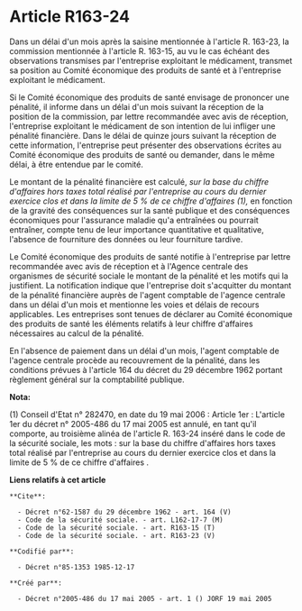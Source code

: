 # Article R163-24

Dans un délai d'un mois après la saisine mentionnée à l'article R. 163-23, la commission mentionnée à l'article R. 163-15, au
vu le cas échéant des observations transmises par l'entreprise exploitant le médicament, transmet sa position au Comité
économique des produits de santé et à l'entreprise exploitant le médicament.

Si le Comité économique des produits de santé envisage de prononcer une pénalité, il informe dans un délai d'un mois suivant
la réception de la position de la commission, par lettre recommandée avec avis de réception, l'entreprise exploitant le
médicament de son intention de lui infliger une pénalité financière. Dans le délai de quinze jours suivant la réception de
cette information, l'entreprise peut présenter des observations écrites au Comité économique des produits de santé ou
demander, dans le même délai, à être entendue par le comité.

Le montant de la pénalité financière est calculé, 
  _sur la base du chiffre d'affaires hors taxes total réalisé par l'entreprise au cours du dernier exercice clos et dans la
limite de 5 % de ce chiffre d'affaires (1),_ en fonction de la gravité des conséquences sur la santé publique et des
conséquences économiques pour l'assurance maladie qu'a entraînées ou pourrait entraîner, compte tenu de leur importance
quantitative et qualitative, l'absence de fourniture des données ou leur fourniture tardive.

Le Comité économique des produits de santé notifie à l'entreprise par lettre recommandée avec avis de réception et à l'Agence
centrale des organismes de sécurité sociale le montant de la pénalité et les motifs qui la justifient. La notification
indique que l'entreprise doit s'acquitter du montant de la pénalité financière auprès de l'agent comptable de l'agence
centrale dans un délai d'un mois et mentionne les voies et délais de recours applicables. Les entreprises sont tenues de
déclarer au Comité économique des produits de santé les éléments relatifs à leur chiffre d'affaires nécessaires au calcul de
la pénalité.

En l'absence de paiement dans un délai d'un mois, l'agent comptable de l'agence centrale procède au recouvrement de la
pénalité, dans les conditions prévues à l'article 164 du décret du 29 décembre 1962 portant règlement général sur la
comptabilité publique.

**Nota:**

(1) Conseil d'Etat n° 282470, en date du 19 mai 2006 : Article 1er : L'article 1er du décret n° 2005-486 du 17 mai 2005 est
annulé, en tant qu'il comporte, au troisième alinéa de l'article R. 163-24 inséré dans le code de la sécurité sociale, les
mots :  sur la base du chiffre d'affaires hors taxes total réalisé par l'entreprise au cours du dernier exercice clos et dans
la limite de 5 % de ce chiffre d'affaires .

**Liens relatifs à cet article**

	**Cite**:

	  - Décret n°62-1587 du 29 décembre 1962 - art. 164 (V)
	  - Code de la sécurité sociale. - art. L162-17-7 (M)
	  - Code de la sécurité sociale. - art. R163-15 (T)
	  - Code de la sécurité sociale. - art. R163-23 (V)

	**Codifié par**:

	  - Décret n°85-1353 1985-12-17

	**Créé par**:

	  - Décret n°2005-486 du 17 mai 2005 - art. 1 () JORF 19 mai 2005
